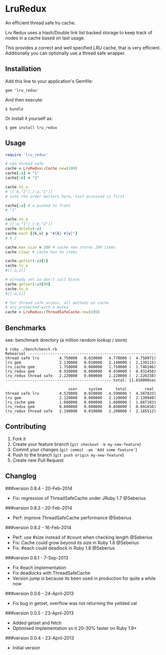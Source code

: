 # LruRedux

An efficient thread safe lru cache.

Lru Redux uses a Hash/Double link list backed storage to keep track of nodes in a cache based on last usage.

This provides a correct and well specified LRU cache, that is very efficient. Additionally you can optionally use a thread safe wrapper.

## Installation

Add this line to your application's Gemfile:

    gem 'lru_redux'

And then execute:

    $ bundle

Or install it yourself as:

    $ gem install lru_redux

## Usage

```ruby
require 'lru_redux'

# non thread safe
cache = LruRedux::Cache.new(100)
cache[:a] = "1"
cache[:b] = "2"

cache.to_a
# [[:b,"2"],[:a,"1"]]
# note the order matters here, last accessed is first

cache[:a] # a pushed to front
# "1"

cache.to_a
# [[:a,"1"],[:b,"2"]]
cache.delete(:a)
cache.each {|k,v| p "#{k} #{v}"}
# b 2

cache.max_size = 200 # cache now stores 200 items
cache.clear # cache has no items

cache.getset(:a){1}
cache.to_a
#[[:a,1]]

# already set so don't call block
cache.getset(:a){99}
cache.to_a
#[[:a,1]]

# for thread safe access, all methods on cache
# are protected with a mutex
cache = LruRedux::ThreadSafeCache.new(100)

```

## Benchmarks

see: benchmark directory (a million random lookup / store)

```
$ ruby ./bench/bench.rb
Rehearsal ---------------------------------------------------------
thread safe lru         4.750000   0.020000   4.770000 (  4.758971)
lru gem                 2.130000   0.010000   2.140000 (  2.139115)
lru_cache gem           1.750000   0.000000   1.750000 (  1.748106)
lru_redux gem           0.930000   0.000000   0.930000 (  0.931450)
lru_redux thread safe   2.220000   0.000000   2.220000 (  2.226338)
----------------------------------------------- total: 11.810000sec

                            user     system      total        real
thread safe lru         4.570000   0.020000   4.590000 (  4.587833)
lru gem                 2.120000   0.000000   2.120000 (  2.130940)
lru_cache gem           1.680000   0.000000   1.680000 (  1.687103)
lru_redux gem           0.890000   0.000000   0.890000 (  0.891656)
lru_redux thread safe   2.190000   0.010000   2.200000 (  2.185512)

```


## Contributing

1. Fork it
2. Create your feature branch (`git checkout -b my-new-feature`)
3. Commit your changes (`git commit -am 'Add some feature'`)
4. Push to the branch (`git push origin my-new-feature`)
5. Create new Pull Request

## Changlog

###version 0.8.4 - 20-Feb-2014

- Fix: regression of ThreadSafeCache under JRuby 1.7 @Seberius

###version 0.8.3 - 20-Feb-2014

- Perf: improve ThreadSafeCache performance @Seberius

###version 0.8.2 - 16-Feb-2014

- Perf: use #size instead of #count when checking length @Seberius
- Fix: Cache could grow beyond its size in Ruby 1.8 @Seberius
- Fix: #each could deadlock in Ruby 1.8 @Seberius


###version 0.8.1 - 7-Sep-2013

- Fix #each implementation
- Fix deadlocks with ThreadSafeCache
- Version jump is because its been used in production for quite a while now

###version 0.0.6 - 24-April-2013

- Fix bug in getset, overflow was not returning the yeilded val

###version 0.0.5 - 23-April-2013

- Added getset and fetch
- Optimised implementation so it 20-30% faster on Ruby 1.9+

###version 0.0.4 - 23-April-2013

- Initial version
